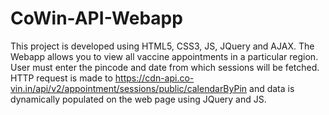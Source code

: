 # CoWin-API-Webapp

This project is developed using HTML5, CSS3, JS, JQuery and AJAX. The Webapp allows you to view all vaccine appointments in a particular region. User must enter the pincode
and date from which sessions will be fetched. HTTP request is made to https://cdn-api.co-vin.in/api/v2/appointment/sessions/public/calendarByPin and data is dynamically populated 
on the web page using JQuery and JS. 
